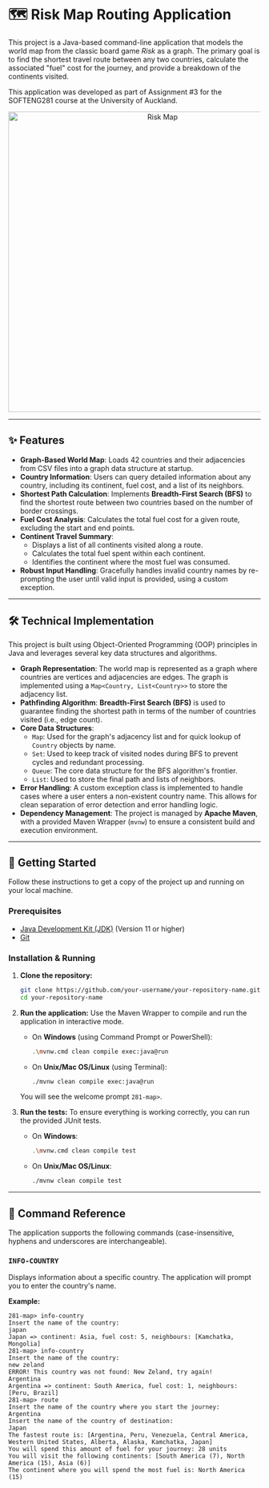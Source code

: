 # 🗺️ Risk Map Routing Application

This project is a Java-based command-line application that models the world map from the classic board game *Risk* as a graph. The primary goal is to find the shortest travel route between any two countries, calculate the associated "fuel" cost for the journey, and provide a breakdown of the continents visited.

This application was developed as part of Assignment #3 for the SOFTENG281 course at the University of Auckland.

<p align="center">
  <img src= https://softeng281.digitaledu.ac.nz/_images/assignments/a3/risk_game_board.svg alt="Risk Map" width="600"/>
  
</p>

---

## ✨ Features

-   **Graph-Based World Map**: Loads 42 countries and their adjacencies from CSV files into a graph data structure at startup.
-   **Country Information**: Users can query detailed information about any country, including its continent, fuel cost, and a list of its neighbors.
-   **Shortest Path Calculation**: Implements **Breadth-First Search (BFS)** to find the shortest route between two countries based on the number of border crossings.
-   **Fuel Cost Analysis**: Calculates the total fuel cost for a given route, excluding the start and end points.
-   **Continent Travel Summary**:
    -   Displays a list of all continents visited along a route.
    -   Calculates the total fuel spent within each continent.
    -   Identifies the continent where the most fuel was consumed.
-   **Robust Input Handling**: Gracefully handles invalid country names by re-prompting the user until valid input is provided, using a custom exception.

---

## 🛠️ Technical Implementation

This project is built using Object-Oriented Programming (OOP) principles in Java and leverages several key data structures and algorithms.

-   **Graph Representation**: The world map is represented as a graph where countries are vertices and adjacencies are edges. The graph is implemented using a `Map<Country, List<Country>>` to store the adjacency list.
-   **Pathfinding Algorithm**: **Breadth-First Search (BFS)** is used to guarantee finding the shortest path in terms of the number of countries visited (i.e., edge count).
-   **Core Data Structures**:
    -   `Map`: Used for the graph's adjacency list and for quick lookup of `Country` objects by name.
    -   `Set`: Used to keep track of visited nodes during BFS to prevent cycles and redundant processing.
    -   `Queue`: The core data structure for the BFS algorithm's frontier.
    -   `List`: Used to store the final path and lists of neighbors.
-   **Error Handling**: A custom exception class is implemented to handle cases where a user enters a non-existent country name. This allows for clean separation of error detection and error handling logic.
-   **Dependency Management**: The project is managed by **Apache Maven**, with a provided Maven Wrapper (`mvnw`) to ensure a consistent build and execution environment.

---

## 🚀 Getting Started

Follow these instructions to get a copy of the project up and running on your local machine.

### Prerequisites

-   [Java Development Kit (JDK)](https://www.oracle.com/java/technologies/downloads/) (Version 11 or higher)
-   [Git](https://git-scm.com/)

### Installation & Running

1.  **Clone the repository:**
    ```bash
    git clone https://github.com/your-username/your-repository-name.git
    cd your-repository-name
    ```

2.  **Run the application:**
    Use the Maven Wrapper to compile and run the application in interactive mode.

    -   On **Windows** (using Command Prompt or PowerShell):
        ```bash
        .\mvnw.cmd clean compile exec:java@run
        ```
    -   On **Unix/Mac OS/Linux** (using Terminal):
        ```bash
        ./mvnw clean compile exec:java@run
        ```

    You will see the welcome prompt `281-map>`.

3.  **Run the tests:**
    To ensure everything is working correctly, you can run the provided JUnit tests.

    -   On **Windows**:
        ```bash
        .\mvnw.cmd clean compile test
        ```
    -   On **Unix/Mac OS/Linux**:
        ```bash
        ./mvnw clean compile test
        ```

---

## 📝 Command Reference

The application supports the following commands (case-insensitive, hyphens and underscores are interchangeable).

### `INFO-COUNTRY`
Displays information about a specific country. The application will prompt you to enter the country's name.

**Example:**
```text
281-map> info-country
Insert the name of the country:
japan
Japan => continent: Asia, fuel cost: 5, neighbours: [Kamchatka, Mongolia]
281-map> info-country
Insert the name of the country:
new zeland
ERROR! This country was not found: New Zeland, try again!
Argentina
Argentina => continent: South America, fuel cost: 1, neighbours: [Peru, Brazil]
281-map> route
Insert the name of the country where you start the journey:
Argentina
Insert the name of the country of destination:
Japan
The fastest route is: [Argentina, Peru, Venezuela, Central America, Western United States, Alberta, Alaska, Kamchatka, Japan]
You will spend this amount of fuel for your journey: 28 units
You will visit the following continents: [South America (7), North America (15), Asia (6)]
The continent where you will spend the most fuel is: North America (15)

